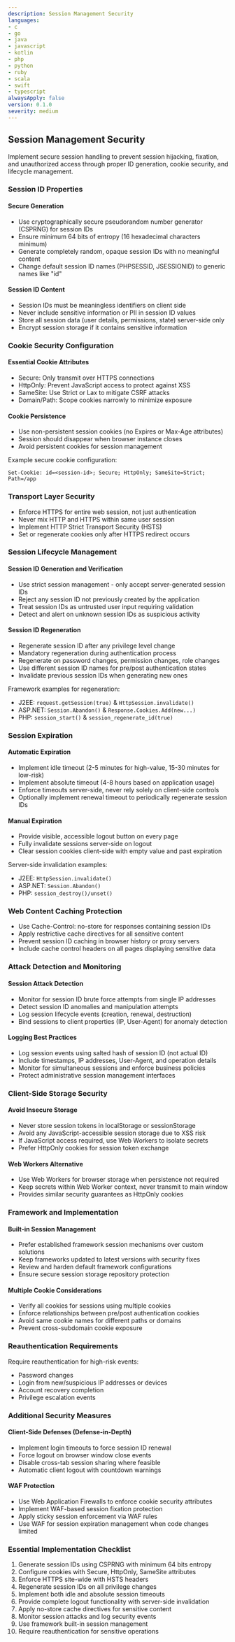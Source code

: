 ```yaml
---
description: Session Management Security
languages:
- c
- go
- java
- javascript
- kotlin
- php
- python
- ruby
- scala
- swift
- typescript
alwaysApply: false
version: 0.1.0
severity: medium
---
```


## Session Management Security

Implement secure session handling to prevent session hijacking, fixation, and unauthorized access through proper ID generation, cookie security, and lifecycle management.

### Session ID Properties

#### Secure Generation
- Use cryptographically secure pseudorandom number generator (CSPRNG) for session IDs
- Ensure minimum 64 bits of entropy (16 hexadecimal characters minimum)
- Generate completely random, opaque session IDs with no meaningful content
- Change default session ID names (PHPSESSID, JSESSIONID) to generic names like "id"

#### Session ID Content
- Session IDs must be meaningless identifiers on client side
- Never include sensitive information or PII in session ID values
- Store all session data (user details, permissions, state) server-side only
- Encrypt session storage if it contains sensitive information

### Cookie Security Configuration

#### Essential Cookie Attributes
- Secure: Only transmit over HTTPS connections
- HttpOnly: Prevent JavaScript access to protect against XSS
- SameSite: Use Strict or Lax to mitigate CSRF attacks
- Domain/Path: Scope cookies narrowly to minimize exposure

#### Cookie Persistence
- Use non-persistent session cookies (no Expires or Max-Age attributes)
- Session should disappear when browser instance closes
- Avoid persistent cookies for session management

Example secure cookie configuration:
```
Set-Cookie: id=<session-id>; Secure; HttpOnly; SameSite=Strict; Path=/app
```

### Transport Layer Security

- Enforce HTTPS for entire web session, not just authentication
- Never mix HTTP and HTTPS within same user session
- Implement HTTP Strict Transport Security (HSTS)
- Set or regenerate cookies only after HTTPS redirect occurs

### Session Lifecycle Management

#### Session ID Generation and Verification
- Use strict session management - only accept server-generated session IDs
- Reject any session ID not previously created by the application
- Treat session IDs as untrusted user input requiring validation
- Detect and alert on unknown session IDs as suspicious activity

#### Session ID Regeneration
- Regenerate session ID after any privilege level change
- Mandatory regeneration during authentication process
- Regenerate on password changes, permission changes, role changes
- Use different session ID names for pre/post authentication states
- Invalidate previous session IDs when generating new ones

Framework examples for regeneration:
- J2EE: `request.getSession(true)` & `HttpSession.invalidate()`
- ASP.NET: `Session.Abandon()` & `Response.Cookies.Add(new...)`
- PHP: `session_start()` & `session_regenerate_id(true)`

### Session Expiration

#### Automatic Expiration
- Implement idle timeout (2-5 minutes for high-value, 15-30 minutes for low-risk)
- Implement absolute timeout (4-8 hours based on application usage)
- Enforce timeouts server-side, never rely solely on client-side controls
- Optionally implement renewal timeout to periodically regenerate session IDs

#### Manual Expiration
- Provide visible, accessible logout button on every page
- Fully invalidate sessions server-side on logout
- Clear session cookies client-side with empty value and past expiration

Server-side invalidation examples:
- J2EE: `HttpSession.invalidate()`
- ASP.NET: `Session.Abandon()`
- PHP: `session_destroy()/unset()`

### Web Content Caching Protection

- Use Cache-Control: no-store for responses containing session IDs
- Apply restrictive cache directives for all sensitive content
- Prevent session ID caching in browser history or proxy servers
- Include cache control headers on all pages displaying sensitive data

### Attack Detection and Monitoring

#### Session Attack Detection
- Monitor for session ID brute force attempts from single IP addresses
- Detect session ID anomalies and manipulation attempts
- Log session lifecycle events (creation, renewal, destruction)
- Bind sessions to client properties (IP, User-Agent) for anomaly detection

#### Logging Best Practices
- Log session events using salted hash of session ID (not actual ID)
- Include timestamps, IP addresses, User-Agent, and operation details
- Monitor for simultaneous sessions and enforce business policies
- Protect administrative session management interfaces

### Client-Side Storage Security

#### Avoid Insecure Storage
- Never store session tokens in localStorage or sessionStorage
- Avoid any JavaScript-accessible session storage due to XSS risk
- If JavaScript access required, use Web Workers to isolate secrets
- Prefer HttpOnly cookies for session token exchange

#### Web Workers Alternative
- Use Web Workers for browser storage when persistence not required
- Keep secrets within Web Worker context, never transmit to main window
- Provides similar security guarantees as HttpOnly cookies

### Framework and Implementation

#### Built-in Session Management
- Prefer established framework session mechanisms over custom solutions
- Keep frameworks updated to latest versions with security fixes
- Review and harden default framework configurations
- Ensure secure session storage repository protection

#### Multiple Cookie Considerations
- Verify all cookies for sessions using multiple cookies
- Enforce relationships between pre/post authentication cookies
- Avoid same cookie names for different paths or domains
- Prevent cross-subdomain cookie exposure

### Reauthentication Requirements

Require reauthentication for high-risk events:
- Password changes
- Login from new/suspicious IP addresses or devices
- Account recovery completion
- Privilege escalation events

### Additional Security Measures

#### Client-Side Defenses (Defense-in-Depth)
- Implement login timeouts to force session ID renewal
- Force logout on browser window close events
- Disable cross-tab session sharing where feasible
- Automatic client logout with countdown warnings

#### WAF Protection
- Use Web Application Firewalls to enforce cookie security attributes
- Implement WAF-based session fixation protection
- Apply sticky session enforcement via WAF rules
- Use WAF for session expiration management when code changes limited

### Essential Implementation Checklist

1. Generate session IDs using CSPRNG with minimum 64 bits entropy
2. Configure cookies with Secure, HttpOnly, SameSite attributes
3. Enforce HTTPS site-wide with HSTS headers
4. Regenerate session IDs on all privilege changes
5. Implement both idle and absolute session timeouts
6. Provide complete logout functionality with server-side invalidation
7. Apply no-store cache directives for sensitive content
8. Monitor session attacks and log security events
9. Use framework built-in session management
10. Require reauthentication for sensitive operations